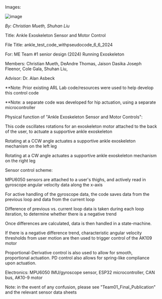 Images:

![image](https://github.com/user-attachments/assets/74f07c37-bd42-4705-a625-de2fb45ee9f9)


*By: Christian Mueth, Shuhan Liu*

Title: Ankle Exoskeleton Sensor and Motor Control

File Title: ankle_test_code_withpseudocode_6_6_2024


For: ME Team #1 senior design (2024) Running Exoskeleton

Members: Christian Mueth, DeAndre Thomas, Jaison Dasika Joseph Fleenor, Cole Gala, Shuhan Liu,

Advisor: Dr. Alan Asbeck

**Note: Prior existing ARL Lab code/resources were used to help develop this control code

**Note: a separate code was developed for hip actuation, using a separate microcontroller


Physical function of "Ankle Exoskeleton Sensor and Motor Controls":

This code oscillates rotations for an exoskeleton motor attached to the back of the user, to actuate a supportive ankle exoskeleton

Rotating at a CCW angle actuates a supportive ankle exoskeleton mechanism on the left leg

Rotating at a CW angle actuates a supportive ankle exoskeleton mechanism on the right leg 


Sensor control scheme:

MPU6050 sensors are attached to a user's thighs, and actively read in gyroscope angular velocity data along the x-axis

For active handling of the gyroscope data, the code saves data from the previous loop and data from the current loop

Difference of previous vs. current loop data is taken during each loop iteration, to determine whether there is a negative trend

Once differences are calculated, data is then handled in a state-machine.

If there is a negative difference trend, characteristic angular velocity thresholds from user motion are then used to trigger control of the AK109 motor

Proportional-Derivative control is also used to allow for smooth, proportional actuation. PD control also allows for spring-like compliance upon actuation.


Electronics: MPU6050 IMU/gyroscope sensor, ESP32 microcontroller, CAN bus, AK10-9 motor

Note: in the event of any confusion, please see "Team01_Final_Publication" and the relevant sensor data sheets

